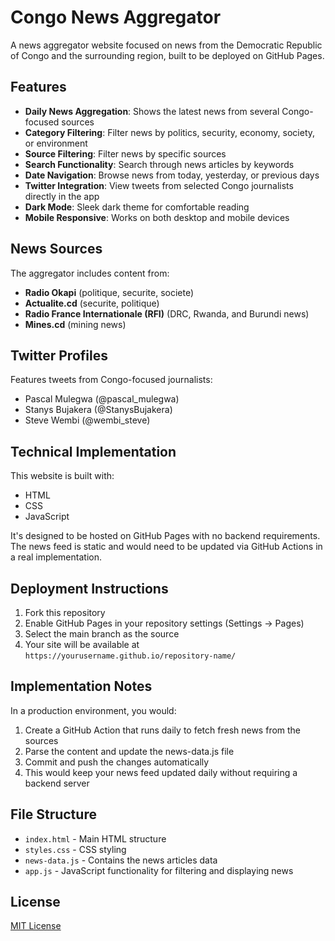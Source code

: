 # Congo News Aggregator

A news aggregator website focused on news from the Democratic Republic of Congo and the surrounding region, built to be deployed on GitHub Pages.

## Features

- **Daily News Aggregation**: Shows the latest news from several Congo-focused sources
- **Category Filtering**: Filter news by politics, security, economy, society, or environment
- **Source Filtering**: Filter news by specific sources
- **Search Functionality**: Search through news articles by keywords
- **Date Navigation**: Browse news from today, yesterday, or previous days
- **Twitter Integration**: View tweets from selected Congo journalists directly in the app
- **Dark Mode**: Sleek dark theme for comfortable reading
- **Mobile Responsive**: Works on both desktop and mobile devices

## News Sources

The aggregator includes content from:

- **Radio Okapi** (politique, securite, societe)
- **Actualite.cd** (securite, politique)
- **Radio France Internationale (RFI)** (DRC, Rwanda, and Burundi news)
- **Mines.cd** (mining news)

## Twitter Profiles

Features tweets from Congo-focused journalists:
- Pascal Mulegwa (@pascal_mulegwa)
- Stanys Bujakera (@StanysBujakera)
- Steve Wembi (@wembi_steve)

## Technical Implementation

This website is built with:
- HTML
- CSS
- JavaScript

It's designed to be hosted on GitHub Pages with no backend requirements. The news feed is static and would need to be updated via GitHub Actions in a real implementation.

## Deployment Instructions

1. Fork this repository
2. Enable GitHub Pages in your repository settings (Settings → Pages)
3. Select the main branch as the source
4. Your site will be available at `https://yourusername.github.io/repository-name/`

## Implementation Notes

In a production environment, you would:

1. Create a GitHub Action that runs daily to fetch fresh news from the sources
2. Parse the content and update the news-data.js file
3. Commit and push the changes automatically
4. This would keep your news feed updated daily without requiring a backend server

## File Structure

- `index.html` - Main HTML structure
- `styles.css` - CSS styling
- `news-data.js` - Contains the news articles data
- `app.js` - JavaScript functionality for filtering and displaying news

## License

[MIT License](LICENSE)
